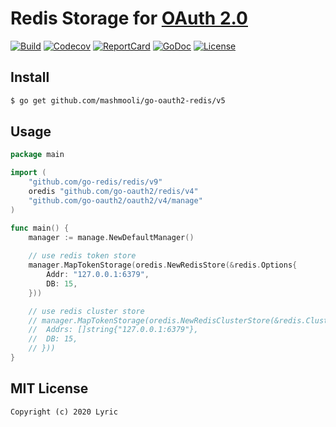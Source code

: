 # Redis Storage for [OAuth 2.0](https://github.com/go-oauth2/oauth2)

[![Build][Build-Status-Image]][Build-Status-Url] [![Codecov][codecov-image]][codecov-url] [![ReportCard][reportcard-image]][reportcard-url] [![GoDoc][godoc-image]][godoc-url] [![License][license-image]][license-url]

## Install

``` bash
$ go get github.com/mashmooli/go-oauth2-redis/v5
```

## Usage

``` go
package main

import (
	"github.com/go-redis/redis/v9"
	oredis "github.com/go-oauth2/redis/v4"
	"github.com/go-oauth2/oauth2/v4/manage"
)

func main() {
	manager := manage.NewDefaultManager()
	
	// use redis token store
	manager.MapTokenStorage(oredis.NewRedisStore(&redis.Options{
		Addr: "127.0.0.1:6379",
		DB: 15,
	}))

	// use redis cluster store
	// manager.MapTokenStorage(oredis.NewRedisClusterStore(&redis.ClusterOptions{
	// 	Addrs: []string{"127.0.0.1:6379"},
	// 	DB: 15,
	// }))
}
```

## MIT License

```
Copyright (c) 2020 Lyric
```

[Build-Status-Url]: https://travis-ci.org/go-oauth2/redis
[Build-Status-Image]: https://travis-ci.org/go-oauth2/redis.svg?branch=master
[codecov-url]: https://codecov.io/gh/go-oauth2/redis
[codecov-image]: https://codecov.io/gh/go-oauth2/redis/branch/master/graph/badge.svg
[reportcard-url]: https://goreportcard.com/report/github.com/go-oauth2/redis/v4
[reportcard-image]: https://goreportcard.com/badge/github.com/go-oauth2/redis/v4
[godoc-url]: https://godoc.org/github.com/go-oauth2/redis/v4
[godoc-image]: https://godoc.org/github.com/go-oauth2/redis/v4?status.svg
[license-url]: http://opensource.org/licenses/MIT
[license-image]: https://img.shields.io/npm/l/express.svg